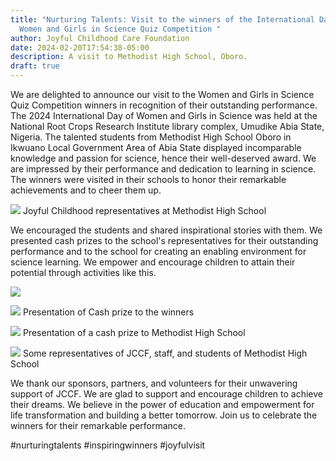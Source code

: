 ```yaml
---
title: "Nurturing Talents: Visit to the winners of the International Day of
  Women and Girls in Science Quiz Competition "
author: Joyful Childhood Care Foundation
date: 2024-02-20T17:54:38-05:00
description: A visit to Methodist High School, Oboro.
draft: true
---
```

We are delighted to announce our visit to the Women and Girls in Science Quiz Competition winners in recognition of their outstanding performance. The 2024 International Day of Women and Girls in Science was held at the National Root Crops Research Institute library complex, Umudike Abia State, Nigeria. The talented students from Methodist High School Oboro in Ikwuano Local Government Area of Abia State displayed incomparable knowledge and passion for science, hence their well-deserved award. We are impressed by their performance and dedication to learning in science. The winners were visited in their schools to honor their remarkable achievements and to cheer them up.

![](/images/whatsapp-image-2024-03-25-at-11.39.40-am-1-.jpeg) Joyful Childhood representatives at Methodist High School

We encouraged the students and shared inspirational stories with them. We presented cash prizes to the school's representatives for their outstanding performance and to the school for creating an enabling environment for science learning.  We empower and encourage children to attain their potential through activities like this.

![](/images/whatsapp-image-2024-03-25-at-11.45.09-am-1-.jpeg)

![](/images/whatsapp-image-2024-03-25-at-11.45.09-am.jpeg) Presentation of Cash prize to the winners

![](/images/whatsapp-image-2024-03-25-at-11.27.21-am.jpeg) Presentation of a cash prize to Methodist High School





![](/images/whatsapp-image-2024-03-25-at-11.31.26-am.jpeg) Some representatives of JCCF, staff, and students of Methodist High School

We thank our sponsors, partners, and volunteers for their unwavering support of JCCF. We are glad to support and encourage children to achieve their dreams. We believe in the power of education and empowerment for life transformation and building a better tomorrow. Join us to celebrate the winners for their remarkable performance.

#nurturingtalents #inspiringwinners #joyfulvisit
